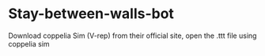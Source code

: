 # Stay-between-walls-bot
Download coppelia Sim (V-rep) from their official site, open the .ttt file using coppelia sim

